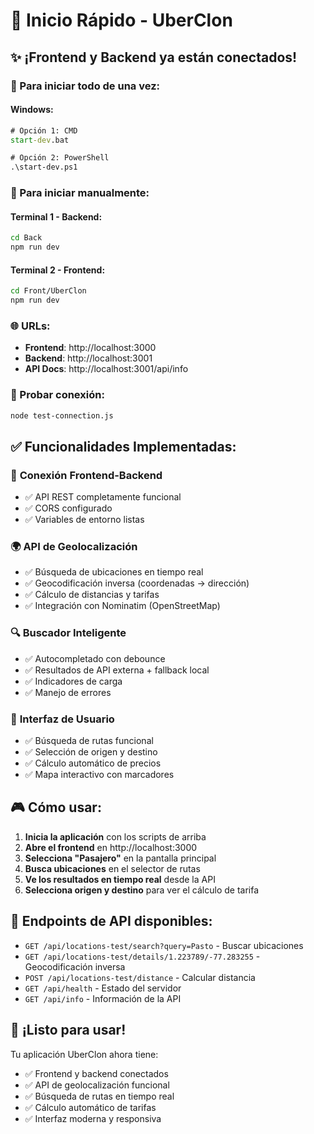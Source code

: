 # 🚀 Inicio Rápido - UberClon

## ✨ ¡Frontend y Backend ya están conectados!

### 🎯 Para iniciar todo de una vez:

#### Windows:
```cmd
# Opción 1: CMD
start-dev.bat

# Opción 2: PowerShell
.\start-dev.ps1
```

### 🔧 Para iniciar manualmente:

#### Terminal 1 - Backend:
```bash
cd Back
npm run dev
```

#### Terminal 2 - Frontend:
```bash
cd Front/UberClon
npm run dev
```

### 🌐 URLs:
- **Frontend**: http://localhost:3000
- **Backend**: http://localhost:3001
- **API Docs**: http://localhost:3001/api/info

### 🧪 Probar conexión:
```bash
node test-connection.js
```

## ✅ Funcionalidades Implementadas:

### 🔗 **Conexión Frontend-Backend**
- ✅ API REST completamente funcional
- ✅ CORS configurado
- ✅ Variables de entorno listas

### 🌍 **API de Geolocalización**
- ✅ Búsqueda de ubicaciones en tiempo real
- ✅ Geocodificación inversa (coordenadas → dirección)
- ✅ Cálculo de distancias y tarifas
- ✅ Integración con Nominatim (OpenStreetMap)

### 🔍 **Buscador Inteligente**
- ✅ Autocompletado con debounce
- ✅ Resultados de API externa + fallback local
- ✅ Indicadores de carga
- ✅ Manejo de errores

### 📱 **Interfaz de Usuario**
- ✅ Búsqueda de rutas funcional
- ✅ Selección de origen y destino
- ✅ Cálculo automático de precios
- ✅ Mapa interactivo con marcadores

## 🎮 Cómo usar:

1. **Inicia la aplicación** con los scripts de arriba
2. **Abre el frontend** en http://localhost:3000
3. **Selecciona "Pasajero"** en la pantalla principal
4. **Busca ubicaciones** en el selector de rutas
5. **Ve los resultados en tiempo real** desde la API
6. **Selecciona origen y destino** para ver el cálculo de tarifa

## 🔧 Endpoints de API disponibles:

- `GET /api/locations-test/search?query=Pasto` - Buscar ubicaciones
- `GET /api/locations-test/details/1.223789/-77.283255` - Geocodificación inversa
- `POST /api/locations-test/distance` - Calcular distancia
- `GET /api/health` - Estado del servidor
- `GET /api/info` - Información de la API

## 🎉 ¡Listo para usar!

Tu aplicación UberClon ahora tiene:
- ✅ Frontend y backend conectados
- ✅ API de geolocalización funcional
- ✅ Búsqueda de rutas en tiempo real
- ✅ Cálculo automático de tarifas
- ✅ Interfaz moderna y responsiva